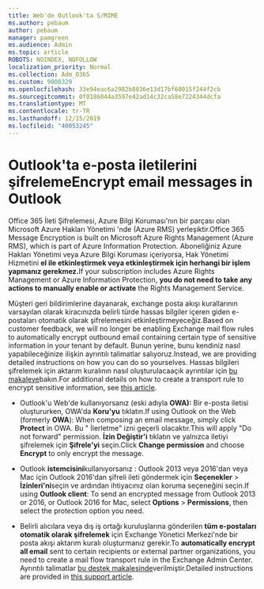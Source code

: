 ```yaml
---
title: Web'de Outlook'ta S/MIME
ms.author: pebaum
author: pebaum
manager: pamgreen
ms.audience: Admin
ms.topic: article
ROBOTS: NOINDEX, NOFOLLOW
localization_priority: Normal
ms.collection: Adm_O365
ms.custom: 9000329
ms.openlocfilehash: 33e94eac6a2982b8036e13d17bf60015f244f2cb
ms.sourcegitcommit: 0f0186044a3597e42ad14c32ca58e7224344dcfa
ms.translationtype: MT
ms.contentlocale: tr-TR
ms.lasthandoff: 12/15/2019
ms.locfileid: "40053245"
---
```

# <a name="encrypt-email-messages-in-outlook"></a><span data-ttu-id="3af72-102">Outlook'ta e-posta iletilerini şifreleme</span><span class="sxs-lookup"><span data-stu-id="3af72-102">Encrypt email messages in Outlook</span></span>

<span data-ttu-id="3af72-103">Office 365 İleti Şifrelemesi, Azure Bilgi Koruması'nın bir parçası olan Microsoft Azure Hakları Yönetimi 'nde (Azure RMS) yerleşiktir.</span><span class="sxs-lookup"><span data-stu-id="3af72-103">Office 365 Message Encryption is built on Microsoft Azure Rights Management (Azure RMS), which is part of Azure Information Protection.</span></span> <span data-ttu-id="3af72-104">Aboneliğiniz Azure Hakları Yönetimi veya Azure Bilgi Koruması içeriyorsa, Hak Yönetimi Hizmetini **el ile etkinleştirmek veya etkinleştirmek için herhangi bir işlem yapmanız gerekmez.**</span><span class="sxs-lookup"><span data-stu-id="3af72-104">If your subscription includes Azure Rights Management or Azure Information Protection, **you do not need to take any actions to manually enable or activate** the Rights Management Service.</span></span>

<span data-ttu-id="3af72-105">Müşteri geri bildirimlerine dayanarak, exchange posta akışı kurallarının varsayılan olarak kiracınızda belirli türde hassas bilgiler içeren giden e-postaları otomatik olarak şifrelemesini etkinleştirmeyeceğiz.</span><span class="sxs-lookup"><span data-stu-id="3af72-105">Based on customer feedback, we will no longer be enabling Exchange mail flow rules to automatically encrypt outbound email containing certain type of sensitive information in your tenant by default.</span></span> <span data-ttu-id="3af72-106">Bunun yerine, bunu kendiniz nasıl yapabileceğinize ilişkin ayrıntılı talimatlar salıyoruz.</span><span class="sxs-lookup"><span data-stu-id="3af72-106">Instead, we are providing detailed instructions on how you can do so yourselves.</span></span> <span data-ttu-id="3af72-107">Hassas bilgileri şifrelemek için aktarım kuralının nasıl oluşturulacaaçık ayrıntılar için [bu makaleye](https://aka.ms/OmeEtr)bakın.</span><span class="sxs-lookup"><span data-stu-id="3af72-107">For additional details on how to create a transport rule to encrypt sensitive information, see [this article](https://aka.ms/OmeEtr).</span></span>

- <span data-ttu-id="3af72-108">Outlook'u Web'de kullanıyorsanız (eski adıyla **OWA):** Bir e-posta iletisi oluştururken, OWA'da **Koru'yu** tıklatın.</span><span class="sxs-lookup"><span data-stu-id="3af72-108">If using Outlook on the Web (formerly **OWA**): When composing an email message, simply click **Protect** in OWA.</span></span> <span data-ttu-id="3af72-109">Bu " İlerletme" izni geçerli olacaktır.</span><span class="sxs-lookup"><span data-stu-id="3af72-109">This will apply "Do not forward" permission.</span></span> <span data-ttu-id="3af72-110">**İzin Değiştir'i** tıklatın ve yalnızca iletiyi şifrelemek için **Şifrele'yi** seçin.</span><span class="sxs-lookup"><span data-stu-id="3af72-110">Click **Change permission** and choose **Encrypt** to only encrypt the message.</span></span>

- <span data-ttu-id="3af72-111">Outlook **istemcisini**kullanıyorsanız : Outlook 2013 veya 2016'dan veya Mac için Outlook 2016'dan şifreli ileti göndermek için **Seçenekler** > **İzinleri'ni**seçin ve ardından ihtiyacınız olan koruma seçeneğini seçin.</span><span class="sxs-lookup"><span data-stu-id="3af72-111">If using **Outlook client**: To send an encrypted message from Outlook 2013 or 2016, or Outlook 2016 for Mac, select **Options** > **Permissions**, then select the protection option you need.</span></span>

- <span data-ttu-id="3af72-112">Belirli alıcılara veya dış iş ortağı kuruluşlarına gönderilen **tüm e-postaları otomatik olarak şifrelemek** için Exchange Yönetici Merkezi'nde bir posta akışı aktarım kuralı oluşturmanız gerekir.</span><span class="sxs-lookup"><span data-stu-id="3af72-112">To **automatically encrypt all email** sent to certain recipients or external partner organizations, you need to create a mail flow transport rule in the Exchange Admin Center.</span></span> <span data-ttu-id="3af72-113">Ayrıntılı talimatlar [bu destek makalesinde](https://docs.microsoft.com/office365/securitycompliance/define-mail-flow-rules-to-encrypt-email#create-a-mail-flow-rule-to-encrypt-email-messages-with-the-new-ome-capabilities)verilmiştir.</span><span class="sxs-lookup"><span data-stu-id="3af72-113">Detailed instructions are provided in [this support article](https://docs.microsoft.com/office365/securitycompliance/define-mail-flow-rules-to-encrypt-email#create-a-mail-flow-rule-to-encrypt-email-messages-with-the-new-ome-capabilities).</span></span>

